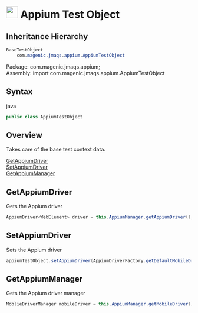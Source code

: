 # <img src="resources/jmaqslogo.jpg" height="32" width="32"> Appium Test Object

## Inheritance Hierarchy
```java
BaseTestObject
    com.magenic.jmaqs.appium.AppiumTestObject
```
Package: com.magenic.jmaqs.appium;  
Assembly: import com.magenic.jmaqs.appium.AppiumTestObject

## Syntax
java
```java
public class AppiumTestObject
```

## Overview
Takes care of the base test context data.

[GetAppiumDriver](#GetAppiumDriver)  
[SetAppiumDriver](#SetAppiumDriver)  
[GetAppiumManager](#GetAppiumManager)     

## GetAppiumDriver
Gets the Appium driver
```java
AppiumDriver<WebElement> driver = this.AppiumManager.getAppiumDriver();
```

## SetAppiumDriver
Sets the Appium driver
```java
appiumTestObject.setAppiumDriver(AppiumDriverFactory.getDefaultMobileDriver());
```

## GetAppiumManager
Gets the Appium driver manager
```java
MoblieDriverManager mobileDriver = this.AppiumManager.getMobileDriver();
```
